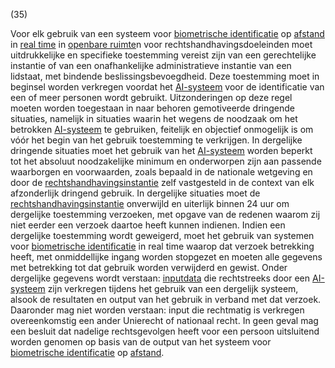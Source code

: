 (35)

Voor elk gebruik van een systeem voor [biometrische identificatie](a3.md#^bioid) op [afstand](a3.md#^sbia) in [real time](a3.md#^realt) in [openbare ruimte](a3.md#^openb)n voor rechtshandhavingsdoeleinden moet uitdrukkelijke en specifieke toestemming vereist zijn van een gerechtelijke instantie of van een onafhankelijke administratieve instantie van een lidstaat, met bindende beslissingsbevoegdheid. Deze toestemming moet in beginsel worden verkregen voordat het [AI-systeem](a3.md#^ai-systeem) voor de identificatie van een of meer personen wordt gebruikt. Uitzonderingen op deze regel moeten worden toegestaan in naar behoren gemotiveerde dringende situaties, namelijk in situaties waarin het wegens de noodzaak om het betrokken [AI-systeem](a3.md#^ai-systeem) te gebruiken, feitelijk en objectief onmogelijk is om vóór het begin van het gebruik toestemming te verkrijgen. In dergelijke dringende situaties moet het gebruik van het [AI-systeem](a3.md#^ai-systeem) worden beperkt tot het absoluut noodzakelijke minimum en onderworpen zijn aan passende waarborgen en voorwaarden, zoals bepaald in de nationale wetgeving en door de [rechtshandhavingsinstantie](a3.md#^rhi) zelf vastgesteld in de context van elk afzonderlijk dringend gebruik. In dergelijke situaties moet de [rechtshandhavingsinstantie](a3.md#^rhi) onverwijld en uiterlijk binnen 24 uur om dergelijke toestemming verzoeken, met opgave van de redenen waarom zij niet eerder een verzoek daartoe heeft kunnen indienen. Indien een dergelijke toestemming wordt geweigerd, moet het gebruik van systemen voor [biometrische identificatie](a3.md#^bioid) in real time waarop dat verzoek betrekking heeft, met onmiddellijke ingang worden stopgezet en moeten alle gegevens met betrekking tot dat gebruik worden verwijderd en gewist. Onder dergelijke gegevens wordt verstaan: [inputdata](a3.md#^idata) die rechtstreeks door een [AI-systeem](a3.md#^ai-systeem) zijn verkregen tijdens het gebruik van een dergelijk systeem, alsook de resultaten en output van het gebruik in verband met dat verzoek. Daaronder mag niet worden verstaan: input die rechtmatig is verkregen overeenkomstig een ander Unierecht of nationaal recht. In geen geval mag een besluit dat nadelige rechtsgevolgen heeft voor een persoon uitsluitend worden genomen op basis van de output van het systeem voor [biometrische identificatie](a3.md#^bioid) op [afstand](a3.md#^sbia).

